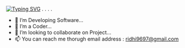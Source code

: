 [![Typing SVG](https://readme-typing-svg.herokuapp.com?duration=4889&color=F7337E&lines=Hii%2C+I+m+Ridhii;I+m+a+backend+developer)](https://git.io/typing-svg)
.
.
.
.
<!-- 👋 Hi, I’m @Ridhi... -->
- 👀 I’m Developing Software...
- 🌱 I’m a Coder...
- 💞️ I’m looking to collaborate on Project...
- 📫 You can reach me thorugh email address : ridhi9697@gmail.com

<!---
Ridhi1316/Ridhi1316 is a ✨ special ✨ repository because its `README.md` (this file) appears on your GitHub profile.
You can click the Preview link to take a look at your changes.
--->
